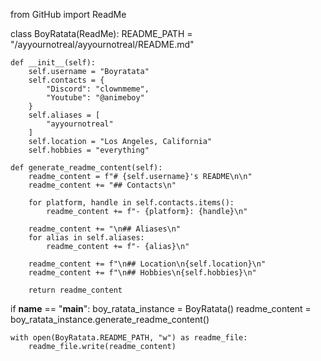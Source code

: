from GitHub import ReadMe

class BoyRatata(ReadMe):
    README_PATH = "/ayyournotreal/ayyournotreal/README.md"

    def __init__(self):
        self.username = "Boyratata"
        self.contacts = {
            "Discord": "clownmeme",
            "Youtube": "@animeboy"
        }
        self.aliases = [
            "ayyournotreal"
        ]
        self.location = "Los Angeles, California"
        self.hobbies = "everything"

    def generate_readme_content(self):
        readme_content = f"# {self.username}'s README\n\n"
        readme_content += "## Contacts\n"
        
        for platform, handle in self.contacts.items():
            readme_content += f"- {platform}: {handle}\n"

        readme_content += "\n## Aliases\n"
        for alias in self.aliases:
            readme_content += f"- {alias}\n"

        readme_content += f"\n## Location\n{self.location}\n"
        readme_content += f"\n## Hobbies\n{self.hobbies}\n"

        return readme_content

if __name__ == "__main__":
    boy_ratata_instance = BoyRatata()
    readme_content = boy_ratata_instance.generate_readme_content()

    with open(BoyRatata.README_PATH, "w") as readme_file:
        readme_file.write(readme_content)
